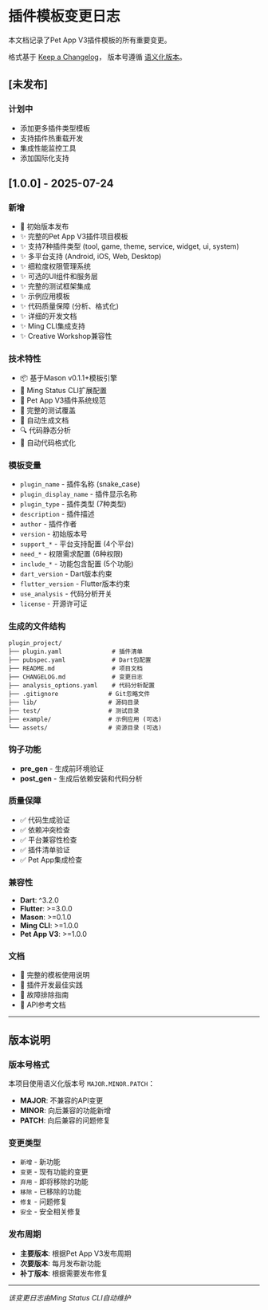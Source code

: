 # 插件模板变更日志

本文档记录了Pet App V3插件模板的所有重要变更。

格式基于 [Keep a Changelog](https://keepachangelog.com/zh-CN/1.0.0/)，
版本号遵循 [语义化版本](https://semver.org/lang/zh-CN/)。

## [未发布]

### 计划中
- 添加更多插件类型模板
- 支持插件热重载开发
- 集成性能监控工具
- 添加国际化支持

## [1.0.0] - 2025-07-24

### 新增
- 🎉 初始版本发布
- ✨ 完整的Pet App V3插件项目模板
- ✨ 支持7种插件类型 (tool, game, theme, service, widget, ui, system)
- ✨ 多平台支持 (Android, iOS, Web, Desktop)
- ✨ 细粒度权限管理系统
- ✨ 可选的UI组件和服务层
- ✨ 完整的测试框架集成
- ✨ 示例应用模板
- ✨ 代码质量保障 (分析、格式化)
- ✨ 详细的开发文档
- ✨ Ming CLI集成支持
- ✨ Creative Workshop兼容性

### 技术特性
- 📦 基于Mason v0.1.1+模板引擎
- 🔧 Ming Status CLI扩展配置
- 🎯 Pet App V3插件系统规范
- 🧪 完整的测试覆盖
- 📝 自动生成文档
- 🔍 代码静态分析
- 🎨 自动代码格式化

### 模板变量
- `plugin_name` - 插件名称 (snake_case)
- `plugin_display_name` - 插件显示名称
- `plugin_type` - 插件类型 (7种类型)
- `description` - 插件描述
- `author` - 插件作者
- `version` - 初始版本号
- `support_*` - 平台支持配置 (4个平台)
- `need_*` - 权限需求配置 (6种权限)
- `include_*` - 功能包含配置 (5个功能)
- `dart_version` - Dart版本约束
- `flutter_version` - Flutter版本约束
- `use_analysis` - 代码分析开关
- `license` - 开源许可证

### 生成的文件结构
```
plugin_project/
├── plugin.yaml              # 插件清单
├── pubspec.yaml             # Dart包配置
├── README.md                # 项目文档
├── CHANGELOG.md             # 变更日志
├── analysis_options.yaml    # 代码分析配置
├── .gitignore              # Git忽略文件
├── lib/                    # 源码目录
├── test/                   # 测试目录
├── example/                # 示例应用 (可选)
└── assets/                 # 资源目录 (可选)
```

### 钩子功能
- **pre_gen** - 生成前环境验证
- **post_gen** - 生成后依赖安装和代码分析

### 质量保障
- ✅ 代码生成验证
- ✅ 依赖冲突检查
- ✅ 平台兼容性检查
- ✅ 插件清单验证
- ✅ Pet App集成检查

### 兼容性
- **Dart**: ^3.2.0
- **Flutter**: >=3.0.0
- **Mason**: >=0.1.0
- **Ming CLI**: >=1.0.0
- **Pet App V3**: >=1.0.0

### 文档
- 📖 完整的模板使用说明
- 📖 插件开发最佳实践
- 📖 故障排除指南
- 📖 API参考文档

---

## 版本说明

### 版本号格式
本项目使用语义化版本号 `MAJOR.MINOR.PATCH`：

- **MAJOR**: 不兼容的API变更
- **MINOR**: 向后兼容的功能新增
- **PATCH**: 向后兼容的问题修复

### 变更类型
- `新增` - 新功能
- `变更` - 现有功能的变更
- `弃用` - 即将移除的功能
- `移除` - 已移除的功能
- `修复` - 问题修复
- `安全` - 安全相关修复

### 发布周期
- **主要版本**: 根据Pet App V3发布周期
- **次要版本**: 每月发布新功能
- **补丁版本**: 根据需要发布修复

---

*该变更日志由Ming Status CLI自动维护*
